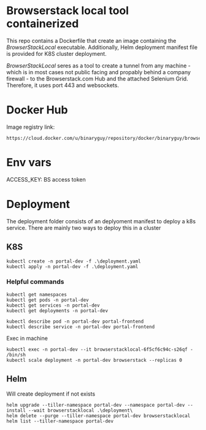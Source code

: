# Browserstack local tool containerized
This repo contains a Dockerfile that create an image containing the _BrowserStackLocal_ executable. Additionally, Helm deployment manifest file is provided for K8S cluster deployment.

_BrowserStackLocal_ seres as a tool to create a tunnel from any machine - which is in most cases not public facing and propably behind a company firewall - to the Browserstack.com Hub and the attached Selenium Grid. Therefore, it uses port 443 and websockets.

# Docker Hub
Image registry link:

    https://cloud.docker.com/u/binaryguy/repository/docker/binaryguy/browserstacklocaltesting


# Env vars
ACCESS_KEY: BS access token

# Deployment
The deployment folder consists of an deplyoment manifest to deploy a k8s service.
There are mainly two ways to deploy this in a cluster

## K8S

    kubectl create -n portal-dev -f .\deployment.yaml
    kubectl apply -n portal-dev -f .\deployment.yaml

### Helpful commands

    kubectl get namespaces
    kubectl get pods -n portal-dev
    kubectl get services -n portal-dev
    kubectl get deployments -n portal-dev

    kubectl describe pod -n portal-dev portal-frontend
    kubectl describe service -n portal-dev portal-frontend

Exec in machine

    kubectl exec -n portal-dev --it browserstacklocal-6f5cf6c94c-s26qf - /bin/sh
    kubectl scale deployment -n portal-dev browserstack --replicas 0

## Helm
Will create deployment if not exists

    helm upgrade --tiller-namespace portal-dev --namespace portal-dev --install --wait browserstacklocal .\deployment\
    helm delete --purge --tiller-namespace portal-dev browserstacklocal
    helm list --tiller-namespace portal-dev